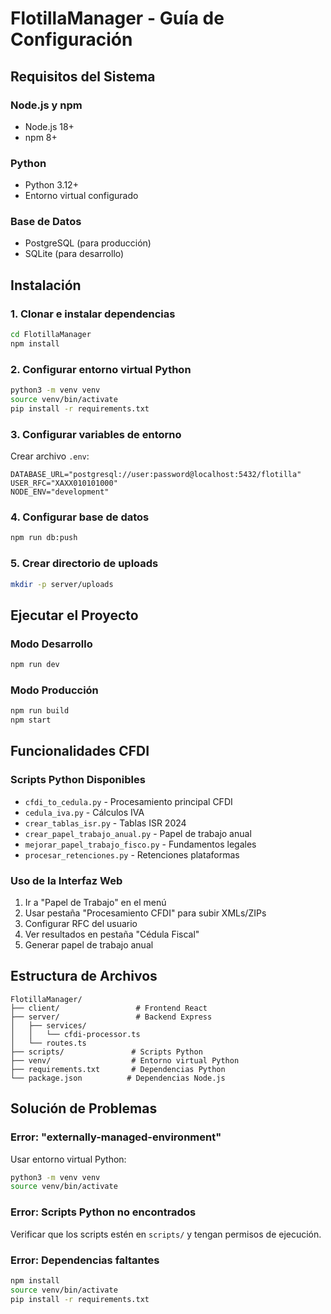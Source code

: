 # FlotillaManager - Guía de Configuración

## Requisitos del Sistema

### Node.js y npm
- Node.js 18+ 
- npm 8+

### Python
- Python 3.12+
- Entorno virtual configurado

### Base de Datos
- PostgreSQL (para producción)
- SQLite (para desarrollo)

## Instalación

### 1. Clonar e instalar dependencias
```bash
cd FlotillaManager
npm install
```

### 2. Configurar entorno virtual Python
```bash
python3 -m venv venv
source venv/bin/activate
pip install -r requirements.txt
```

### 3. Configurar variables de entorno
Crear archivo `.env`:
```
DATABASE_URL="postgresql://user:password@localhost:5432/flotilla"
USER_RFC="XAXX010101000"
NODE_ENV="development"
```

### 4. Configurar base de datos
```bash
npm run db:push
```

### 5. Crear directorio de uploads
```bash
mkdir -p server/uploads
```

## Ejecutar el Proyecto

### Modo Desarrollo
```bash
npm run dev
```

### Modo Producción
```bash
npm run build
npm start
```

## Funcionalidades CFDI

### Scripts Python Disponibles
- `cfdi_to_cedula.py` - Procesamiento principal CFDI
- `cedula_iva.py` - Cálculos IVA
- `crear_tablas_isr.py` - Tablas ISR 2024
- `crear_papel_trabajo_anual.py` - Papel de trabajo anual
- `mejorar_papel_trabajo_fisco.py` - Fundamentos legales
- `procesar_retenciones.py` - Retenciones plataformas

### Uso de la Interfaz Web
1. Ir a "Papel de Trabajo" en el menú
2. Usar pestaña "Procesamiento CFDI" para subir XMLs/ZIPs
3. Configurar RFC del usuario
4. Ver resultados en pestaña "Cédula Fiscal"
5. Generar papel de trabajo anual

## Estructura de Archivos

```
FlotillaManager/
├── client/                 # Frontend React
├── server/                 # Backend Express
│   ├── services/
│   │   └── cfdi-processor.ts
│   └── routes.ts
├── scripts/               # Scripts Python
├── venv/                  # Entorno virtual Python
├── requirements.txt       # Dependencias Python
└── package.json          # Dependencias Node.js
```

## Solución de Problemas

### Error: "externally-managed-environment"
Usar entorno virtual Python:
```bash
python3 -m venv venv
source venv/bin/activate
```

### Error: Scripts Python no encontrados
Verificar que los scripts estén en `scripts/` y tengan permisos de ejecución.

### Error: Dependencias faltantes
```bash
npm install
source venv/bin/activate
pip install -r requirements.txt
```
